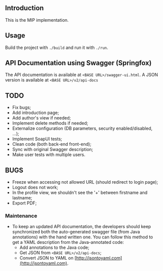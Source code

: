 ## Introduction

This is the MIP implementation.

## Usage

Build the project with `./build` and run it with `./run`.

## API Documentation using Swagger (Springfox)

The API documentation is available at `<BASE URL>/swagger-ui.html`. A JSON version is available at `<BASE URL>/v2/api-docs`

## TODO

* Fix bugs;
* Add introduction page;
* Add author's view if needed;
* Implement delete methods if needed;
* Externalize configuration (DB parameters, security enabled/disabled, ...);
* Implement SoapUI tests;
* Clean code (both back-end front-end);
* Sync with original Swagger description;
* Make user tests with multiple users.

## BUGS

* Freeze when accessing not allowed URL (should redirect to login page);
* Logout does not work;
* In the profile view, we shouldn't see the '+' between firstname and lastname;
* Export PDF;

### Maintenance

* To keep an updated API documentation, the developers should keep synchronized both the auto-generated swagger file (from Java annotations) with the hand written one. You can follow this method to get a YAML description from the Java-annotated code:
  * Add annotations to the Java code;
  * Get JSON from `<BASE URL>/v2/api-docs`;
  * Convert JSON to YAML on [http://jsontoyaml.com](http://jsontoyaml.com).
  